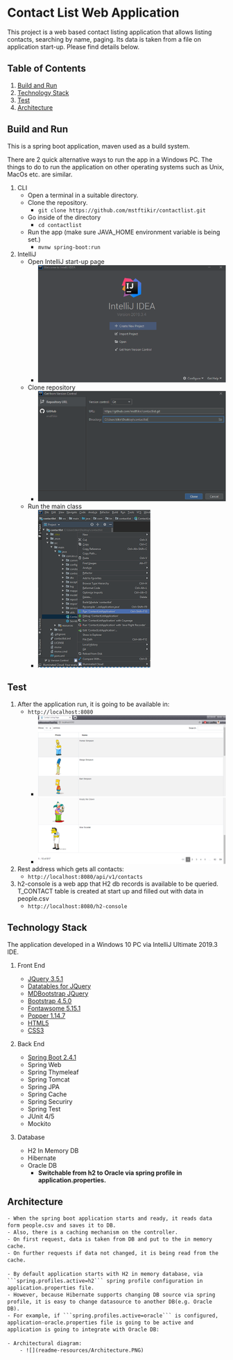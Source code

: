 # Contact List Web Application

This project is a web based contact listing application that allows listing contacts, searching by name, paging. Its data is taken from a file on application start-up. Please find details below.

## Table of Contents

1. [Build and Run](#build-run)
2. [Technology Stack](#technology-stack)
3. [Test](#test)
4. [Architecture](#architecture)

## <a name="build-run"></a>Build and Run

This is a spring boot application, maven used as a build system.

There are 2 quick alternative ways to run the app in a Windows PC. The things to do to run the application on other operating systems such as Unix, MacOs etc. are similar.

1. CLI
    - Open a terminal in a suitable directory.
    - Clone the repository.
        - ```git clone https://github.com/mstftikir/contactlist.git```
    - Go inside of the directory
        - ```cd contactlist```
    - Run the app (make sure JAVA_HOME environment variable is being set.)
        - ```mvnw spring-boot:run```
2. IntelliJ
    - Open IntelliJ start-up page
        - ![](readme-resources/IntelliJStartUpPage.PNG)
    - Clone repository
        - ![](readme-resources/IntelliJClone.PNG)
    - Run the main class
        - ![](readme-resources/IntelliJRunApp.PNG)

## <a name="test"></a>Test

1. After the application run, it is going to be available in:
    - ```http://localhost:8080```
        - ![](readme-resources/ContactListPageTop.PNG)
        - ![](readme-resources/ContactListPageBottom.PNG)
2. Rest address which gets all contacts:
    - ```http://localhost:8080/api/v1/contacts```
3. h2-console is a web app that H2 db records is available to be queried. T_CONTACT table is created at start up and filled out with data in people.csv
    - ```http://localhost:8080/h2-console```

## <a name="technology-stack"></a>Technology Stack

The application developed in a Windows 10 PC via IntelliJ Ultimate 2019.3 IDE.

1. Front End

    - [JQuery 3.5.1](https://jquery.com/)
    - [Datatables for JQuery](https://datatables.net/)
    - [MDBootstrap JQuery](https://mdbootstrap.com/docs/b4/jquery/)
    - [Bootstrap 4.5.0](https://getbootstrap.com/)
    - [Fontawsome 5.15.1](https://fontawesome.com/)
    - [Popper 1.14.7](https://popper.js.org/)
    - [HTML5](https://www.w3schools.com/html/)
    - [CSS3](https://www.w3schools.com/css/)

2. Back End
    - [Spring Boot 2.4.1](https://spring.io/projects/spring-boot)
    - Spring Web
    - Spring Thymeleaf
    - Spring Tomcat
    - Spring JPA
    - Spring Cache
    - Spring Securiry
    - Spring Test
    - JUnit 4/5
    - Mockito

3. Database
    - H2 In Memory DB
    - Hibernate
    - Oracle DB
        - <b>Switchable from h2 to Oracle via spring profile in application.properties.</b>

## <a name="architecture"></a>Architecture

    - When the spring boot application starts and ready, it reads data form people.csv and saves it to DB.
    - Also, there is a caching mechanism on the controller.
    - On first request, data is taken from DB and put to the in memory cache.
    - On further requests if data not changed, it is being read from the cache.

    - By default application starts with H2 in memory database, via ```spring.profiles.active=h2``` spring profile configuration in application.properties file.
    - However, because Hibernate supports changing DB source via spring profile, it is easy to change datasource to another DB(e.g. Oracle DB).
    - For example, if ```spring.profiles.active=oracle``` is configured, application-oracle.properties file is going to be active and application is going to integrate with Oracle DB:

    - Architectural diagram:
        - ![](readme-resources/Architecture.PNG)